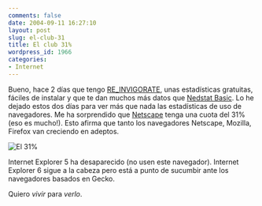 ```yaml
---
comments: false
date: 2004-09-11 16:27:10
layout: post
slug: el-club-31
title: El club 31%
wordpress_id: 1966
categories:
- Internet
---
```


Bueno, hace 2 días que tengo [RE_INVIGORATE](http://www.reinvigorate.net/system/), unas estadísticas gratuitas, fáciles de instalar y que te dan muchos más datos que [Nedstat Basic](http://www.nedstatbasic.net/). Lo he dejado estos dos días para ver más que nada las estadísticas de uso de navegadores. Me ha sorprendido que [Netscape](http://www.netscape.com/) tenga una cuota del 31% (eso es mucho!). Esto afirma que tanto los navegadores Netscape, Mozilla, Firefox van creciendo en adeptos.





![El 31%](http://www.minid.net/images/31-porciento.png)





Internet Explorer 5 ha desaparecido (no usen este navegador). Internet Explorer 6 sigue a la cabeza pero está a punto de sucumbir ante los navegadores basados en Gecko.





Quiero _vivir_ para _verlo_.




 
